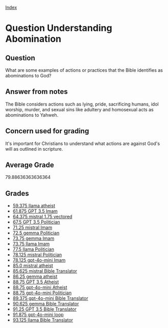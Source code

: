 
[Index](../../index.md)
# Question Understanding Abomination
## Question
What are some examples of actions or practices that the Bible identifies as abominations to God?

## Answer from notes
The Bible considers actions such as lying, pride, sacrificing humans, idol worship, murder, and sexual sins like adultery and homosexual acts as abominations to Yahweh.

## Concern used for grading
It's important for Christians to understand what actions are against God's will as outlined in scripture.

## Average Grade
79.88636363636364

## Grades
 * [59.375 llama atheist](../answers/llama_atheist/Understanding_Abomination.md)
 * [61.875 GPT 3.5 Imam](../answers/GPT_3.5_Imam/Understanding_Abomination.md)
 * [64.375 mistral 1.75 vectored](../answers/mistral_1.75_vectored/Understanding_Abomination.md)
 * [67.5 GPT 3.5 Politician](../answers/GPT_3.5_Politician/Understanding_Abomination.md)
 * [71.25 mistral Imam](../answers/mistral_Imam/Understanding_Abomination.md)
 * [72.5 gemma Politician](../answers/gemma_Politician/Understanding_Abomination.md)
 * [73.75 gemma Imam](../answers/gemma_Imam/Understanding_Abomination.md)
 * [73.75 llama Imam](../answers/llama_Imam/Understanding_Abomination.md)
 * [77.5 llama Politician](../answers/llama_Politician/Understanding_Abomination.md)
 * [78.125 mistral Politician](../answers/mistral_Politician/Understanding_Abomination.md)
 * [78.125 gpt-4o-mini Imam](../answers/gpt-4o-mini_Imam/Understanding_Abomination.md)
 * [85.0 mistral atheist](../answers/mistral_atheist/Understanding_Abomination.md)
 * [85.625 mistral Bible Translator](../answers/mistral_Bible_Translator/Understanding_Abomination.md)
 * [86.25 gemma atheist](../answers/gemma_atheist/Understanding_Abomination.md)
 * [88.75 GPT 3.5 Atheist](../answers/GPT_3.5_Atheist/Understanding_Abomination.md)
 * [88.75 gpt-4o-mini Atheist](../answers/gpt-4o-mini_Atheist/Understanding_Abomination.md)
 * [88.75 gpt-4o-mini Politician](../answers/gpt-4o-mini_Politician/Understanding_Abomination.md)
 * [89.375 gpt-4o-mini Bible Translator](../answers/gpt-4o-mini_Bible_Translator/Understanding_Abomination.md)
 * [90.625 gemma Bible Translator](../answers/gemma_Bible_Translator/Understanding_Abomination.md)
 * [91.25 GPT 3.5 Bible Translator](../answers/GPT_3.5_Bible_Translator/Understanding_Abomination.md)
 * [91.875 gpt-4o-mini loop](../answers/gpt-4o-mini_loop/Understanding_Abomination.md)
 * [93.125 llama Bible Translator](../answers/llama_Bible_Translator/Understanding_Abomination.md)
